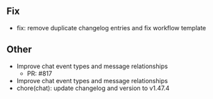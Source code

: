 ## Fix

- fix: remove duplicate changelog entries and fix workflow template

## Other

- Improve chat event types and message relationships
   - PR: #817
- Improve chat event types and message relationships
- chore(chat): update changelog and version to v1.47.4

